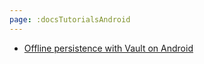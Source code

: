 ```yaml
---
page: :docsTutorialsAndroid
---
```


- [Offline persistence with Vault on Android](/developers/docs/tutorials/android/offline-persistence-with-vault/)
